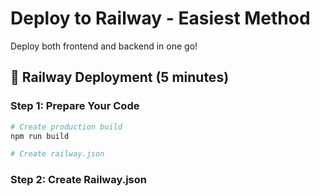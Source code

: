 # Deploy to Railway - Easiest Method

Deploy both frontend and backend in one go!

## 🚀 Railway Deployment (5 minutes)

### **Step 1: Prepare Your Code**

```bash
# Create production build
npm run build

# Create railway.json
```

### **Step 2: Create Railway.json**
